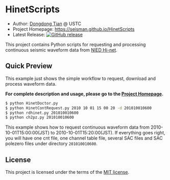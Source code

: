 # HinetScripts

- Author: [Dongdong Tian](https://github.com/seisman) @ USTC
- Project Homepage: https://seisman.github.io/HinetScripts
- Latest Release: [![GitHub release](https://img.shields.io/github/release/seisman/HinetScripts.svg)]()

This project contains Python scripts for requesting and processing continuous seismic waveform data from [NIED Hi-net][].


## Quick Preview

This example just shows the simple workflow to request, download and process waveform data.

**For complete description and usage, please go to the [Project Homepage](https://seisman.github.io/HinetScripts/).**

~~~bash
$ python HinetDoctor.py
$ python HinetContRequest.py 2010 10 01 15 00 20 -d 201010010600
$ python rdhinet.py 201010010600
$ python ch2pz.py 201010010600
~~~

This example shows how to request continuous waveform data from 2010-10-01T15:00:00(JST) to 2010-10-01T15:20:00(JST).
If everything goes right, you will have one cnt file, one channel table file,
several SAC files and SAC polezero files under directory `201010010600`.

## License

This project is licensed under the terms of the [MIT license](LICENSE).

[NIED Hi-net]: http://www.hinet.bosai.go.jp
